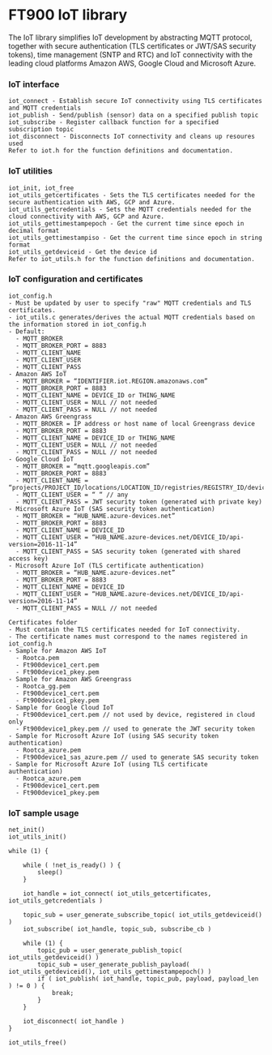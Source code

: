 # FT900 IoT library

The IoT library simplifies IoT development by abstracting MQTT protocol, together with secure authentication (TLS certificates or JWT/SAS security tokens), time management (SNTP and RTC) and IoT connectivity with the leading cloud platforms Amazon AWS, Google Cloud and Microsoft Azure.

### IoT interface

    iot_connect - Establish secure IoT connectivity using TLS certificates and MQTT credentials
    iot_publish - Send/publish (sensor) data on a specified publish topic
    iot_subscribe - Register callback function for a specified subscription topic
    iot_disconnect - Disconnects IoT connectivity and cleans up resoures used   
    Refer to iot.h for the function definitions and documentation.

### IoT utilities

    iot_init, iot_free
    iot_utils_getcertificates - Sets the TLS certificates needed for the secure authentication with AWS, GCP and Azure.
    iot_utils_getcredentials - Sets the MQTT credentials needed for the cloud connectivity with AWS, GCP and Azure.
    iot_utils_gettimestampepoch - Get the current time since epoch in decimal format
    iot_utils_gettimestampiso - Get the current time since epoch in string format
    iot_utils_getdeviceid - Get the device id
    Refer to iot_utils.h for the function definitions and documentation.

### IoT configuration and certificates

    iot_config.h 
    - Must be updated by user to specify "raw" MQTT credentials and TLS certificates. 
    - iot_utils.c generates/derives the actual MQTT credentials based on the information stored in iot_config.h
    - Default:
	  - MQTT_BROKER
	  - MQTT_BROKER_PORT = 8883
	  - MQTT_CLIENT_NAME
	  - MQTT_CLIENT_USER
	  - MQTT_CLIENT_PASS
    - Amazon AWS IoT
	  - MQTT_BROKER = “IDENTIFIER.iot.REGION.amazonaws.com”
	  - MQTT_BROKER_PORT = 8883
	  - MQTT_CLIENT_NAME = DEVICE_ID or THING_NAME
	  - MQTT_CLIENT_USER = NULL // not needed
	  - MQTT_CLIENT_PASS = NULL // not needed	
    - Amazon AWS Greengrass
	  - MQTT_BROKER = IP address or host name of local Greengrass device
	  - MQTT_BROKER_PORT = 8883
	  - MQTT_CLIENT_NAME = DEVICE_ID or THING_NAME
	  - MQTT_CLIENT_USER = NULL // not needed
	  - MQTT_CLIENT_PASS = NULL // not needed
    - Google Cloud IoT
	  - MQTT_BROKER = “mqtt.googleapis.com”
	  - MQTT_BROKER_PORT = 8883
	  - MQTT_CLIENT_NAME = “projects/PROJECT_ID/locations/LOCATION_ID/registries/REGISTRY_ID/devices/DEVICE_ID”
	  - MQTT_CLIENT_USER = “ “ // any
	  - MQTT_CLIENT_PASS = JWT security token (generated with private key)
    - Microsoft Azure IoT (SAS security token authentication)
	  - MQTT_BROKER = “HUB_NAME.azure-devices.net”
	  - MQTT_BROKER_PORT = 8883
	  - MQTT_CLIENT_NAME = DEVICE_ID
	  - MQTT_CLIENT_USER = “HUB_NAME.azure-devices.net/DEVICE_ID/api-version=2016-11-14”
	  - MQTT_CLIENT_PASS = SAS security token (generated with shared access key)
    - Microsoft Azure IoT (TLS certificate authentication)
	  - MQTT_BROKER = “HUB_NAME.azure-devices.net”
	  - MQTT_BROKER_PORT = 8883
	  - MQTT_CLIENT_NAME = DEVICE_ID
	  - MQTT_CLIENT_USER = “HUB_NAME.azure-devices.net/DEVICE_ID/api-version=2016-11-14”
	  - MQTT_CLIENT_PASS = NULL // not needed

    Certificates folder 
    - Must contain the TLS certificates needed for IoT connectivity. 
    - The certificate names must correspond to the names registered in iot_config.h
    - Sample for Amazon AWS IoT
	  - Rootca.pem
	  - Ft900device1_cert.pem
	  - Ft900device1_pkey.pem
    - Sample for Amazon AWS Greengrass
	  - Rootca_gg.pem
	  - Ft900device1_cert.pem
	  - Ft900device1_pkey.pem
    - Sample for Google Cloud IoT
	  - Ft900device1_cert.pem // not used by device, registered in cloud only
	  - Ft900device1_pkey.pem // used to generate the JWT security token
    - Sample for Microsoft Azure IoT (using SAS security token authentication)
	  - Rootca_azure.pem
	  - Ft900device1_sas_azure.pem // used to generate SAS security token
    - Sample for Microsoft Azure IoT (using TLS certificate authentication)
	  - Rootca_azure.pem
	  - Ft900device1_cert.pem
	  - Ft900device1_pkey.pem

### IoT sample usage

    net_init()
    iot_utils_init()
    
    while (1) {
    
        while ( !net_is_ready() ) {
            sleep()
        }
	
        iot_handle = iot_connect( iot_utils_getcertificates, iot_utils_getcredentials )
	
        topic_sub = user_generate_subscribe_topic( iot_utils_getdeviceid() )
        iot_subscribe( iot_handle, topic_sub, subscribe_cb )
	
        while (1) {
            topic_pub = user_generate_publish_topic( iot_utils_getdeviceid() )
            topic_sub = user_generate_publish_payload( iot_utils_getdeviceid(), iot_utils_gettimestampepoch() )
            if ( iot_publish( iot_handle, topic_pub, payload, payload_len ) != 0 ) {
                break;
            }
        }
	
        iot_disconnect( iot_handle )
    }
    
    iot_utils_free()
